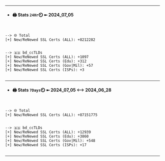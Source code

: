 

---
- #### 🖨️ **Stats** `24Hr`⏲️ ➼ 2024_07_05
```console


--> 🌐 Total
[+] New/ReNewed SSL Certs (ALL): +8212282


--> 🇧🇩 bd_ccTLDs
[+] New/ReNewed SSL Certs (ALL): +1097
[+] New/ReNewed SSL Certs (Edu): +312
[+] New/ReNewed SSL Certs (Gov|Mil): +57
[+] New/ReNewed SSL Certs (ISPs): +3


```

---
- #### 🖨️ **Stats** `7Days`⏲️ ➼ 2024_07_05 <--> 2024_06_28
```console


--> 🌐 Total
[+] New/ReNewed SSL Certs (ALL): +87151775


--> 🇧🇩 bd_ccTLDs
[+] New/ReNewed SSL Certs (ALL): +12939
[+] New/ReNewed SSL Certs (Edu): +3860
[+] New/ReNewed SSL Certs (Gov|Mil): +548
[+] New/ReNewed SSL Certs (ISPs): +17


```

---

